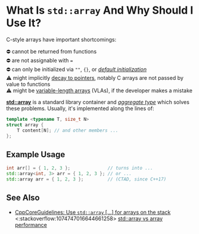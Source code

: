 # What Is `std::array` And Why Should I Use It?

C-style arrays have important shortcomings:<br/>

:no_entry: cannot be returned from functions<br>
:no_entry: are not assignable with `=`<br>
:no_entry: can only be initialized via `""`, `{}`, or *[default initialization][1]*<br>
:warning: might implicitly [decay to pointers][2], notably C arrays are not passed by value to functions<br>
:warning: might be [variable-length arrays][3] (VLAs), if the developer makes a mistake

[1]: https://en.cppreference.com/w/cpp/language/default_initialization
[2]: https://64.github.io/cpp-faq/decay/
[3]: https://en.wikipedia.org/wiki/Variable-length_array

**[std::array](https://en.cppreference.com/w/cpp/container/array)** is a standard library container and
*[aggregate type](https://en.cppreference.com/w/cpp/language/aggregate_initialization)*
which solves these problems.
Usually, it's implemented along the lines of:
```cpp
template <typename T, size_t N>
struct array {
    T content[N]; // and other members ...
};
```
## Example Usage
```cpp
int arr[] = { 1, 2, 3 };              // turns into ...
std::array<int, 3> arr = { 1, 2, 3 }; // or ...
std::array arr = { 1, 2, 3 };         // (CTAD, since C++17)
```

## See Also
- [CppCoreGuidelines: Use `std::array` [...] for arrays on the stack](http://isocpp.github.io/CppCoreGuidelines/CppCoreGuidelines#Res-stack)<br>
<:stackoverflow:1074747016644661258>
[std::array vs array performance](https://stackoverflow.com/q/30263303/5740428)
